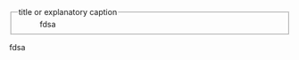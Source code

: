 <fieldset>
<dd>
	fdsa
	
</dd>	<legend>title or explanatory caption</legend>
</fieldset>


<fdsa>fdsa</fdsa>